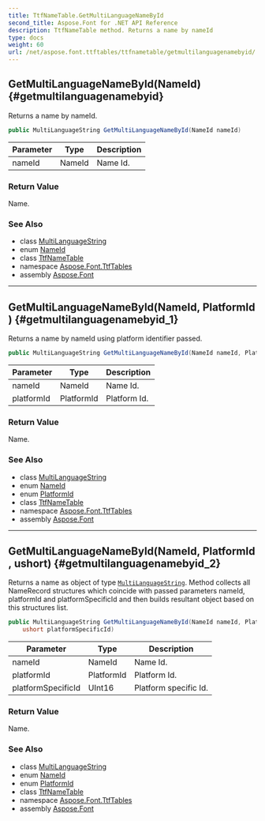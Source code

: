 ```yaml
---
title: TtfNameTable.GetMultiLanguageNameById
second_title: Aspose.Font for .NET API Reference
description: TtfNameTable method. Returns a name by nameId
type: docs
weight: 60
url: /net/aspose.font.ttftables/ttfnametable/getmultilanguagenamebyid/
---
```

## GetMultiLanguageNameById(NameId) {#getmultilanguagenamebyid}

Returns a name by nameId.

```csharp
public MultiLanguageString GetMultiLanguageNameById(NameId nameId)
```

| Parameter | Type | Description |
| --- | --- | --- |
| nameId | NameId | Name Id. |

### Return Value

Name.

### See Also

* class [MultiLanguageString](../../../aspose.font/multilanguagestring/)
* enum [NameId](../../ttfnametable.nameid/)
* class [TtfNameTable](../)
* namespace [Aspose.Font.TtfTables](../../ttfnametable/)
* assembly [Aspose.Font](../../../)

---

## GetMultiLanguageNameById(NameId, PlatformId) {#getmultilanguagenamebyid_1}

Returns a name by nameId using platform identifier passed.

```csharp
public MultiLanguageString GetMultiLanguageNameById(NameId nameId, PlatformId platformId)
```

| Parameter | Type | Description |
| --- | --- | --- |
| nameId | NameId | Name Id. |
| platformId | PlatformId | Platform Id. |

### Return Value

Name.

### See Also

* class [MultiLanguageString](../../../aspose.font/multilanguagestring/)
* enum [NameId](../../ttfnametable.nameid/)
* enum [PlatformId](../../ttfnametable.platformid/)
* class [TtfNameTable](../)
* namespace [Aspose.Font.TtfTables](../../ttfnametable/)
* assembly [Aspose.Font](../../../)

---

## GetMultiLanguageNameById(NameId, PlatformId, ushort) {#getmultilanguagenamebyid_2}

Returns a name as object of type [`MultiLanguageString`](../../../aspose.font/multilanguagestring/). Method collects all NameRecord structures which coincide with passed parameters nameId, platformId and platformSpecificId and then builds resultant object based on this structures list.

```csharp
public MultiLanguageString GetMultiLanguageNameById(NameId nameId, PlatformId platformId, 
    ushort platformSpecificId)
```

| Parameter | Type | Description |
| --- | --- | --- |
| nameId | NameId | Name Id. |
| platformId | PlatformId | Platform Id. |
| platformSpecificId | UInt16 | Platform specific Id. |

### Return Value

Name.

### See Also

* class [MultiLanguageString](../../../aspose.font/multilanguagestring/)
* enum [NameId](../../ttfnametable.nameid/)
* enum [PlatformId](../../ttfnametable.platformid/)
* class [TtfNameTable](../)
* namespace [Aspose.Font.TtfTables](../../ttfnametable/)
* assembly [Aspose.Font](../../../)


